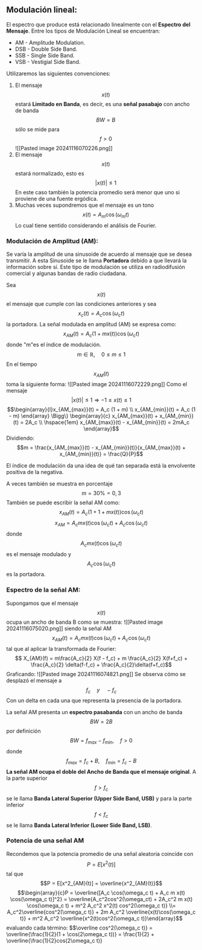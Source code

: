 ## Modulación lineal:

El espectro que produce está relacionado linealmente con el **Espectro del Mensaje**. Entre los tipos de Modulación Lineal se encuentran:
- AM - Amplitude Modulation.
- DSB - Double Side Band.
- SSB - Single Side Band.
- VSB - Vestigial Side Band.

Utilizaremos las siguientes convenciones:
1.  El mensaje $$x(t)$$ estará **Limitado en Banda**, es decir, es una **señal pasabajo** con ancho de banda $$BW = B$$sólo se mide para $$f>0$$ ![[Pasted image 20241116070226.png]]
2. El mensaje $$x(t)$$ estará normalizado, esto es $$|x(t)| \leq 1$$ En este caso también la potencia promedio será menor que uno si proviene de una fuente ergódica.
3. Muchas veces supondremos que el mensaje es un tono $$x(t) = A_m\cos(\omega_m t)$$ Lo cual tiene sentido considerando el análisis de Fourier.

### Modulación de Amplitud (AM):

Se varía la amplitud de una sinusoide de acuerdo al mensaje que se desea transmitir. A esta Sinusoide se le llama **Portadora** debido a que llevará la información sobre sí. Este tipo de modulación se utiliza en radiodifusión comercial y algunas bandas de radio ciudadana.

Sea $$x(t)$$ el mensaje que cumple con las condiciones anteriores y sea $$x_c(t) = A_c\cos(\omega_ct)$$ la portadora. La señal modulada en amplitud (AM) se expresa como:
$$x_{AM}(t) = A_c(1 + mx(t))\cos(\omega_c t)$$ donde "m"es el índice de modulación.
$$m \in \mathbb{R}, \hspace{1em} 0\leq m \leq 1$$
En el tiempo $$x_{AM}(t)$$ toma la siguiente forma: ![[Pasted image 20241116072229.png]] 
Como el mensaje $$|x(t)| \leq 1 \Rightarrow -1 \leq x(t) \leq 1$$ $$\begin{array}{l}x_{AM_{max}}(t) = A_c (1 + m) \\ x_{AM_{min}}(t) = A_c (1 - m) \end{array} \Bigg\} \begin{array}{c} x_{AM_{max}}(t) + x_{AM_{min}}(t) = 2A_c \\ \hspace{1em} x_{AM_{max}}(t) - x_{AM_{min}}(t) = 2mA_c \end{array}$$ Dividiendo:
$$m = \frac{x_{AM_{max}}(t) - x_{AM_{min}}(t)}{x_{AM_{max}}(t) + x_{AM_{min}}(t)} = \frac{Q}{P}$$

El índice de modulación da una idea de qué tan separada está la envolvente positiva de la negativa.

A veces también se muestra en porcentaje $$m = 30\% = 0,3$$ También se puede escribir la señal AM como:
$$ x_{AM}(t) = A_c(1 + 1 + mx(t))\cos(\omega_c t)$$
$$ x_{AM} = A_c m x(t) \cos(\omega_c t) + A_c \cos(\omega_c t)$$
donde $$A_c m x(t) \cos(\omega_c t) $$ es el mensaje modulado y $$A_c \cos(\omega_c t)$$ es la portadora.

### Espectro de la señal AM:

Supongamos que el mensaje $$x(t)$$ ocupa un ancho de banda B como se muestra:
![[Pasted image 20241116075020.png]]
siendo la señal AM $$x_{AM}(t) = A_c m x(t) \cos(\omega_c t) + A_c\cos(\omega_c t)$$ tal que al aplicar la transformada de Fourier:
$$ X_{AM}(f) = m\frac{A_c}{2} X(f - f_c) + m \frac{A_c}{2} X(f+f_c) + \frac{A_c}{2} \delta(f-f_c) + \frac{A_c}{2}\delta(f+f_c)$$ Graficando: ![[Pasted image 20241116074821.png]] 
Se observa cómo se desplazó el mensaje a $$f_c \hspace{1em} y \hspace{1em} -f_c$$Con un delta en cada una que representa la presencia de la portadora.

La señal AM presenta un **espectro pasabanda** con un ancho de banda $$BW = 2B$$ por definición $$BW = f_{max} - f_{min}, \hspace{1em} f > 0$$ donde $$f_{max} = f_c + B, \hspace{1em} f_{min} = f_c - B$$
**La señal AM ocupa el doble del Ancho de Banda que el mensaje original**. A la parte superior $$f > f_c$$ se le llama **Banda Lateral Superior (Upper Side Band, USB)** y para la parte inferior $$f < f_c$$ se le llama **Banda Lateral Inferior (Lower Side Band, LSB)**.

### Potencia de una señal AM

Recondemos que la potencia promedio de una señal aleatoria coincide con $$P = E[x^2(t)]$$ tal que $$P = E[x^2_{AM}(t)] = \overline{x^2_{AM}(t)}$$
$$\begin{array}{c}P = \overline{[A_c \cos(\omega_c t) + A_c m x(t) \cos(\omega_c t)]^2} = \overline{A_c^2cos^2(\omega_ct) + 2A_c^2 m x(t) \cos(\omega_c t) + m^2 A_c^2 x^2(t) cos^2(\omega_c t)} \\= A_c^2\overline{cos^2(\omega_c t)} + 2m A_c^2 \overline{x(t)\cos(\omega_c t)} + m^2 A_c^2 \overline{x^2(t)cos^2(\omega_c t)}\end{array}$$ evaluando cada término:
$$\overline cos^2(\omega_c t)} = \overline{\frac{1}{2}(1 + \cos(2\omega_c t))} = \frac{1}{2} + \overline{\frac{1}{2}cos(2\omega_c t)}